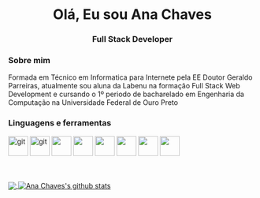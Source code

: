 
<h1 align="center">Olá, Eu sou Ana Chaves</h1>
<h3 align="center">Full Stack Developer </h3>

<h3 align="left">Sobre mim</h3>
<p align="left">Formada em Técnico em Informatica para Internete pela EE Doutor Geraldo Parreiras, atualmente sou aluna da Labenu na formação Full Stack Web Development e cursando o 1º periodo de bacharelado em Engenharia da Computação na Universidade Federal de Ouro Preto</p>

<h3 align="left">Linguagens e ferramentas</h3>
<p align="left"> 

<img src="https://cdn.jsdelivr.net/gh/devicons/devicon/icons/html5/html5-original.svg" alt="git" width="40" height="40"/>
<img src="https://cdn.jsdelivr.net/gh/devicons/devicon/icons/css3/css3-original.svg" alt="git" width="40" height="40"/>
<img src="https://cdn.jsdelivr.net/gh/devicons/devicon/icons/javascript/javascript-original.svg"  width="40" height="40"/>
<img src="https://cdn.jsdelivr.net/gh/devicons/devicon/icons/bootstrap/bootstrap-original-wordmark.svg" width="40" height="40" />
<img src="https://cdn.jsdelivr.net/gh/devicons/devicon/icons/react/react-original.svg"width="40" height="40" />
<img src="https://cdn.jsdelivr.net/gh/devicons/devicon/icons/nodejs/nodejs-original.svg"width="40" height="40" />
<img src="https://cdn.jsdelivr.net/gh/devicons/devicon/icons/typescript/typescript-original.svg"width="40" height="40" />
<img src="https://cdn.jsdelivr.net/gh/devicons/devicon/icons/mysql/mysql-original-wordmark.svg"width="40" height="40" />       
</p>

<br><br>
<a href="https://github.com/AnaChaves8">
  <img align="center" src="https://github-readme-stats.vercel.app/api/top-langs/?username=AnaChaves8&theme=dark">
</a>
<a href="https://github.com/AnaChaves8">
 <img align="center" src="https://github-readme-stats.vercel.app/api?username=AnaChaves8&show_icons=true&theme=dark&line_height=30" alt="Ana Chaves's github stats"/>
 
</a>



